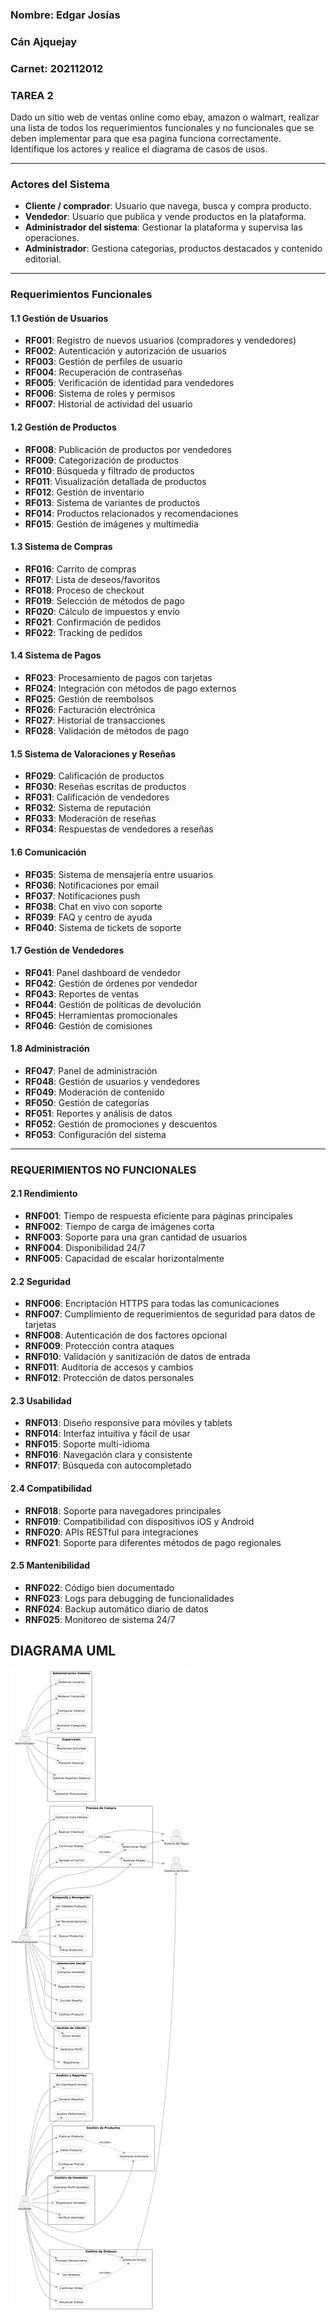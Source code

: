 ### **Nombre: Edgar Josías** 
### **Cán Ajquejay** 
### **Carnet: 202112012** 
### TAREA 2

Dado un sitio web de ventas online como ebay, amazon o walmart, realizar una lista de todos los requerimientos funcionales y no funcionales que se deben implementar para que esa pagina funciona correctamente. Identifique los actores y realice el diagrama de casos de usos.

---

### **Actores del Sistema**

* **Cliente / comprador**: Usuario que navega, busca y compra producto.
* **Vendedor**: Usuario que publica y vende productos en la plataforma.
* **Administrador del sistema**: Gestionar la plataforma y supervisa las operaciones.
* **Administrador**: Gestiona categorías, productos destacados y contenido editorial.

---

### **Requerimientos Funcionales**

#### **1.1 Gestión de Usuarios**
* **RF001**: Registro de nuevos usuarios (compradores y vendedores)
* **RF002**: Autenticación y autorización de usuarios
* **RF003**: Gestión de perfiles de usuario
* **RF004**: Recuperación de contraseñas
* **RF005**: Verificación de identidad para vendedores
* **RF006**: Sistema de roles y permisos
* **RF007**: Historial de actividad del usuario

#### **1.2 Gestión de Productos**
* **RF008**: Publicación de productos por vendedores
* **RF009**: Categorización de productos
* **RF010**: Búsqueda y filtrado de productos
* **RF011**: Visualización detallada de productos
* **RF012**: Gestión de inventario
* **RF013**: Sistema de variantes de productos 
* **RF014**: Productos relacionados y recomendaciones
* **RF015**: Gestión de imágenes y multimedia

#### **1.3 Sistema de Compras**
* **RF016**: Carrito de compras 
* **RF017**: Lista de deseos/favoritos 
* **RF018**: Proceso de checkout 
* **RF019**: Selección de métodos de pago 
* **RF020**: Cálculo de impuestos y envío 
* **RF021**: Confirmación de pedidos 
* **RF022**: Tracking de pedidos

#### **1.4 Sistema de Pagos**
* **RF023**: Procesamiento de pagos con tarjetas
* **RF024**: Integración con métodos de pago externos
* **RF025**: Gestión de reembolsos
* **RF026**: Facturación electrónica
* **RF027**: Historial de transacciones
* **RF028**: Validación de métodos de pago

#### **1.5 Sistema de Valoraciones y Reseñas**
* **RF029**: Calificación de productos
* **RF030**: Reseñas escritas de productos
* **RF031**: Calificación de vendedores
* **RF032**: Sistema de reputación
* **RF033**: Moderación de reseñas
* **RF034**: Respuestas de vendedores a reseñas

#### **1.6 Comunicación**
* **RF035**: Sistema de mensajería entre usuarios
* **RF036**: Notificaciones por email
* **RF037**: Notificaciones push
* **RF038**: Chat en vivo con soporte
* **RF039**: FAQ y centro de ayuda
* **RF040**: Sistema de tickets de soporte

#### **1.7 Gestión de Vendedores**
* **RF041**: Panel dashboard de vendedor 
* **RF042**: Gestión de órdenes por vendedor
* **RF043**: Reportes de ventas
* **RF044**: Gestión de políticas de devolución
* **RF045**: Herramientas promocionales
* **RF046**: Gestión de comisiones

#### **1.8 Administración**
* **RF047**: Panel de administración
* **RF048**: Gestión de usuarios y vendedores
* **RF049**: Moderación de contenido
* **RF050**: Gestión de categorías
* **RF051**: Reportes y análisis de datos
* **RF052**: Gestión de promociones y descuentos
* **RF053**: Configuración del sistema

---

### **REQUERIMIENTOS NO FUNCIONALES**

#### **2.1 Rendimiento**
* **RNF001**: Tiempo de respuesta eficiente para páginas principales
* **RNF002**: Tiempo de carga de imágenes corta
* **RNF003**: Soporte para una gran cantidad de usuarios
* **RNF004**: Disponibilidad 24/7
* **RNF005**: Capacidad de escalar horizontalmente

#### **2.2 Seguridad**
* **RNF006**: Encriptación HTTPS para todas las comunicaciones
* **RNF007**: Cumplimiento de requerimientos de seguridad para datos de tarjetas
* **RNF008**: Autenticación de dos factores opcional
* **RNF009**: Protección contra ataques 
* **RNF010**: Validación y sanitización de datos de entrada
* **RNF011**: Auditoría de accesos y cambios
* **RNF012**: Protección de datos personales

#### **2.3 Usabilidad**
* **RNF013**: Diseño responsive para móviles y tablets
* **RNF014**: Interfaz intuitiva y fácil de usar
* **RNF015**: Soporte multi-idioma
* **RNF016**: Navegación clara y consistente
* **RNF017**: Búsqueda con autocompletado

#### **2.4 Compatibilidad**
* **RNF018**: Soporte para navegadores principales 
* **RNF019**: Compatibilidad con dispositivos iOS y Android
* **RNF020**: APIs RESTful para integraciones
* **RNF021**: Soporte para diferentes métodos de pago regionales

#### **2.5 Mantenibilidad**
* **RNF022**: Código bien documentado
* **RNF023**: Logs para debugging de funcionalidades
* **RNF024**: Backup automático diario de datos 
* **RNF025**: Monitoreo de sistema 24/7

## DIAGRAMA UML
![topologia](UML.png)
